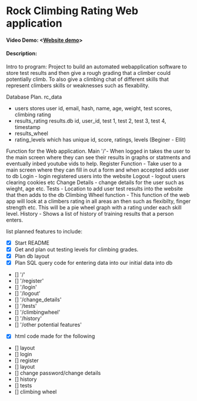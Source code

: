 # Rock Climbing Rating Web application
#### Video Demo:  <[Website demo](https://)>
#### Description:
Intro to program:
Project to build an automated webapplication software to store test results and then give a rough grading that a climber could potentially climb. To also give a climbing chat of different skills that represent climbers skills or weaknesses such as flexability.

Database Plan. rc_data
- users stores user id, email, hash, name, age, weight, test scores, climbing rating
- results_rating results.db id, user_id, test 1, test 2, test 3, test 4, timestamp
- results_wheel
- rating_levels which has unique id, score, ratings, levels (Beginer - Ellit)

Function for the Web application.
Main '/'- When logged in takes the user to the main screen where they can see their results in graphs or statments and eventually inbed youtube vids to help.
Register Function - Take user to a main screen where they can fill in out a form and when accepted adds user to db
Login - login registered users into the website
Logout - logout users clearing cookies etc
Change Details - change details for the user such as wieght, age etc.
Tests - Location to add user test results into the website that then adds to the db
Climbing Wheel function - This function of the web app will look at a climbers rating in all areas an then such as flexibilty, finger strength etc. This will be a pie wheel graph with a rating under each skill level.
History - Shows a list of history of training results that a person enters.



list planned features to include:
- [X] Start README
- [X] Get and plan out testing levels for climbing grades.
- [X] Plan db layout
- [X] Plan SQL query code for entering data into our initial data into db
- [] '/'
- [] '/register'
- [] '/login'
- [] '/logout'
- [] '/change_details'
- [] '/tests'
- [] '/climbingwheel'
- [] '/history'
- [] '/other potential features'
- [X] html code made for the following
- [] layout
- [] login
- [] register
- [] layout
- [] change password/change details
- [] history
- [] tests
- [] climbing wheel


